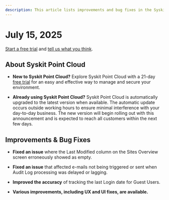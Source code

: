 ```yaml
---
description: This article lists improvements and bug fixes in the Syskit Point Cloud version 2025.3.100.1
---
```


# July 15, 2025

[Start a free trial](https://www.syskit.com/products/point/free-trial/) and [tell us what you think](https://www.syskit.com/company/contact-us/).

## About Syskit Point Cloud

* **New to Syskit Point Cloud?** Explore Syskit Point Cloud with a 21-day [free trial](https://www.syskit.com/products/point/free-trial/) for an easy and effective way to manage and secure your environment.

* **Already using Syskit Point Cloud?** Syskit Point Cloud is automatically upgraded to the latest version when available. The automatic update occurs outside working hours to ensure minimal interference with your day-to-day business. The new version will begin rolling out with this announcement and is expected to reach all customers within the next few days.

## Improvements & Bug Fixes 

* **Fixed an issue** where the Last Modified column on the Sites Overview screen erroneously showed as empty. 

* **Fixed an issue** that affected e-mails not being triggered or sent when Audit Log processing was delayed or lagging. 

* **Improved the accuracy** of tracking the last Login date for Guest Users. 

* **Various improvements, including UX and UI fixes, are available.**
